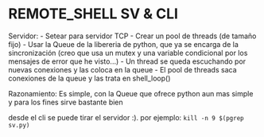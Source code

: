 # REMOTE_SHELL SV & CLI

Servidor:
	- Setear para servidor TCP
	- Crear un pool de threads (de tamaño fijo)
	- Usar la Queue de la libereria
	de python, que ya se encarga de la sincronización
	(creo que usa un mutex y una variable condicional
	por los mensajes de error que he visto...)
	- Un thread se queda escuchando por nuevas conexiones
	y las coloca en la queue
	- El pool de threads saca conexiones de la queue y
	las trata en shell_loop()

Razonamiento: Es simple, con la Queue que ofrece python aun mas simple
y para los fines sirve bastante bien

desde el cli se puede tirar el servidor :). por ejemplo:
`kill -n 9 $(pgrep sv.py)`
